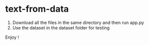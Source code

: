 # text-from-data

1) Download all the files in the same directory and then run app.py
2) Use the dataset in the dataset folder for testing 

Enjoy !
